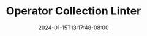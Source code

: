 ---
weight: 700
title: "Operator Collection Linter"
description: ""
icon: "article"
date: "2024-01-15T13:17:48-08:00"
lastmod: "2024-01-15T13:17:48-08:00"
draft: true
toc: true
---